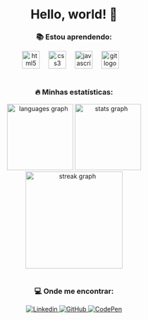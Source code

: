 <h1 align="center">Hello, world! 👋</h1>

<h3 align="center">📚 Estou aprendendo:</h3>
<div align="center">
  <img src="https://cdn.jsdelivr.net/gh/devicons/devicon/icons/html5/html5-original.svg" height="40" alt="html5 logo"/>
  <img width="12"/>
  <img src="https://cdn.jsdelivr.net/gh/devicons/devicon/icons/css3/css3-original.svg" height="40" alt="css3 logo"/>
  <img width="12"/>
  <img src="https://cdn.jsdelivr.net/gh/devicons/devicon/icons/javascript/javascript-original.svg" height="40" alt="javascript logo"/>
  <img width="12"/>
  <img src="https://cdn.jsdelivr.net/gh/devicons/devicon/icons/git/git-original.svg" height="40" alt="git logo"/>
  <img width="12"/>
</div>

<br>

<h3 align="center">🔥 Minhas estatísticas:</h3>
<div align="center">
  <img src="https://github-readme-stats.vercel.app/api/top-langs?username=tonialbia&locale=en&hide_title=false&layout=compact&card_width=320&langs_count=5&theme=dark&hide_border=false&order=2" height="150" alt="languages graph"/>
  <img src="https://github-readme-stats.vercel.app/api?username=tonialbia&hide_title=false&hide_rank=false&show_icons=true&include_all_commits=true&count_private=true&disable_animations=false&theme=dark&locale=en&hide_border=false&order=1" height="150" alt="stats graph"/>
</div>
<div align="center">
  <img src="https://streak-stats.demolab.com?user=tonialbia&locale=en&mode=daily&theme=dark&hide_border=false&border_radius=5&order=3" height="220" alt="streak graph"/>
</div>

<br>

<h3 align="center">💻 Onde me encontrar:</h3>
<div align="center">
  <a href="https://www.linkedin.com/in/silvia-tonial/">
    <img src="https://img.shields.io/badge/LinkedIn-0077B5?style=for-the-badge&logo=linkedin&logoColor=white" alt="Linkedin"/>
  </a>
  <a href="https://github.com/tonialbia">
    <img src="https://img.shields.io/badge/GitHub-100000?style=for-the-badge&logo=github&logoColor=white" alt="GitHub"/>
  </a>
  <a href="https://codepen.io/tonialbia">
    <img src="https://img.shields.io/static/v1?message=Codepen&logo=codepen&label=&color=000000&logoColor=white&labelColor=&style=for-the-badge" alt="CodePen"/>
  </a>
</div>


<!--
**tonialbia/tonialbia** is a ✨ _special_ ✨ repository because its `README.md` (this file) appears on your GitHub profile.

Here are some ideas to get you started:

- 🔭 I’m currently working on ...
- 🌱 I’m currently learning ...
- 👯 I’m looking to collaborate on ...
- 🤔 I’m looking for help with ...
- 💬 Ask me about ...
- 📫 How to reach me: ...
- 😄 Pronouns: ...
- ⚡ Fun fact: ...
-->
